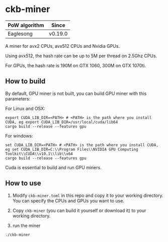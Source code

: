 # ckb-miner

| PoW algorithm | Since | 
| ----          | ----    |
|   Eaglesong   | v0.19.0 |

A miner for avx2 CPUs, avx512 CPUs and Nvidia GPUs.

Using avx512, the hash rate can be up to 5M per thread on 2.5Ghz CPUs.

For GPUs, the hash rate is 190M on GTX 1060, 300M on GTX 1070ti.

## How to build
By default, GPU miner is not built, you can build GPU miner with this parameters:

For Linux and OSX:

```
export CUDA_LIB_DIR=<PATH> # <PATH> is the path where you install CUDA, eg export CUDA_LIB_DIR=/usr/local/cuda/lib64
cargo build --release --features gpu
```

For windows:

```
set CUDA_LIB_DIR=<PATH> # <PATH> is the path where you install CUDA, eg set CUDA_LIB_DIR=C:\\Program Files\\NVIDIA GPU Computing Toolkit\\CUDA\\v10.1\\lib\\x64
cargo build --release --features gpu
```

Cuda is essential to build and run GPU miners.

## How to use
1. Modify `ckb-miner.toml` in this repo and copy it to your working directory. You can specify the CPUs and GPUs you want to use.

2. Copy `ckb-miner` (you can build it yourself or download it) to your working directory.

3. run the miner

```
./ckb-miner
```

